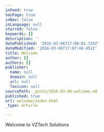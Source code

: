 ```yaml
---
inFeed: true
hasPage: true
inNav: false
inLanguage: null
starred: false
keywords: []
description: ''
datePublished: '2016-03-06T17:08:01.334Z'
dateModified: '2016-03-06T17:07:40.451Z'
title: Welcome
author: []
authors: []
publisher:
  name: null
  domain: null
  url: null
  favicon: null
sourcePath: _posts/2016-03-06-welcome.md
published: true
url: welcome/index.html
_type: Article

---
```

Welcome to VZTech Solutions